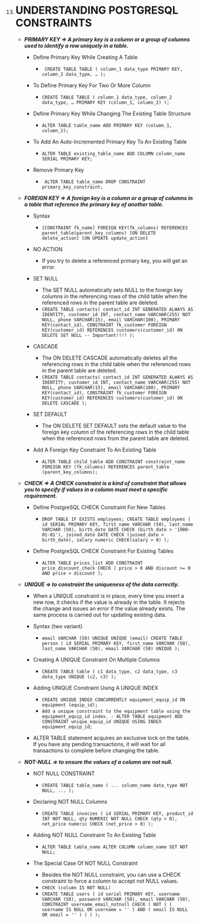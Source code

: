 13. # UNDERSTANDING POSTGRESQL CONSTRAINTS

    -   **_PRIMARY KEY => A primary key is a column or a group of columns used to identify a row uniquely in a table._**

        -   Define Primary Key While Creating A Table

            -   ` CREATE TABLE TABLE ( column_1 data_type PRIMARY KEY, column_2 data_type, … );`

        -   To Define Primary Key For Two Or More Column

            -   `CREATE TABLE TABLE ( column_1 data_type, column_2 data_type, … PRIMARY KEY (column_1, column_2) );`

        -   Define Primary Key While Changing The Existing Table Structure

            -   `ALTER TABLE table_name ADD PRIMARY KEY (column_1, column_2);`

        -   To Add An Auto-Incremented Primary Key To An Existing Table

            -   `ALTER TABLE existing_table_name ADD COLUMN column_name SERIAL PRIMARY KEY;`

        -   Remove Primary Key

            -   ` ALTER TABLE table_name DROP CONSTRAINT primary_key_constraint;`

    -   **_FOREIGN KEY => A foreign key is a column or a group of columns in a table that reference the primary key of another table._**

        -   Syntax

            -   `[CONSTRAINT fk_name] FOREIGN KEY(fk_columns) REFERENCES parent_table(parent_key_columns) [ON DELETE delete_action] [ON UPDATE update_action]`

        -   NO ACTION

            -   If you try to delete a referenced primary key, you will get an error.

        -   SET NULL

            -   The SET NULL automatically sets NULL to the foreign key columns in
                the referencing rows of the child table when the referenced rows in
                the parent table are deleted.
            -   `CREATE TABLE contacts( contact_id INT GENERATED ALWAYS AS IDENTITY, customer_id INT, contact_name VARCHAR(255) NOT NULL, phone VARCHAR(15), email VARCHAR(100), PRIMARY KEY(contact_id), CONSTRAINT fk_customer FOREIGN KEY(customer_id) REFERENCES customers(customer_id) ON DELETE SET NULL -- Important!!!! );`

        -   CASCADE

            -   The ON DELETE CASCADE automatically deletes all the referencing
                rows in the child table when the referenced rows in the parent
                table are deleted.
            -   `CREATE TABLE contacts( contact_id INT GENERATED ALWAYS AS IDENTITY, customer_id INT, contact_name VARCHAR(255) NOT NULL, phone VARCHAR(15), email VARCHAR(100), PRIMARY KEY(contact_id), CONSTRAINT fk_customer FOREIGN KEY(customer_id) REFERENCES customers(customer_id) ON DELETE CASCADE );`

        -   SET DEFAULT

            -   The ON DELETE SET DEFAULT sets the default value to the foreign
                key column of the referencing rows in the child table when the
                referenced rows from the parent table are deleted.

        -   Add A Foreign Key Constraint To An Existing Table

            -   `ALTER TABLE child_table ADD CONSTRAINT constraint_name FOREIGN KEY (fk_columns) REFERENCES parent_table (parent_key_columns);`

    -   **_CHECK => A CHECK constraint is a kind of constraint that allows you to specify if values in a column must meet a specific requirement._**

        -   Define PostgreSQL CHECK Constraint For New Tables

            -   `DROP TABLE IF EXISTS employees; CREATE TABLE employees ( id SERIAL PRIMARY KEY, first_name VARCHAR (50), last_name VARCHAR (50), birth_date DATE CHECK (birth_date > '1900-01-01'), joined_date DATE CHECK (joined_date > birth_date), salary numeric CHECK(salary > 0) );`

        -   Define PostgreSQL CHECK Constraint For Existing Tables

            -   `ALTER TABLE prices_list ADD CONSTRAINT price_discount_check CHECK ( price > 0 AND discount >= 0 AND price > discount );`

    -   **_UNIQUE => to constraint the uniqueness of the data correctly._**

        -   When a UNIQUE constraint is in place, every time you insert a new row,
            it checks if the value is already in the table. It rejects the change
            and issues an error if the value already exists. The same process is
            carried out for updating existing data.

        -   Syntax (two variant)

            -   `email VARCHAR (50) UNIQUE UNIQUE (email) CREATE TABLE person ( id SERIAL PRIMARY KEY, first_name VARCHAR (50), last_name VARCHAR (50), email VARCHAR (50) UNIQUE );`

        -   Creating A UNIQUE Constraint On Multiple Columns

            -   `CREATE TABLE table ( c1 data_type, c2 data_type, c3 data_type UNIQUE (c2, c3) );`

        -   Adding UNIQUE Constraint Using A UNIQUE INDEX

            -   `CREATE UNIQUE INDEX CONCURRENTLY equipment_equip_id ON equipment (equip_id);`
            -   `Add a unique constraint to the equipment table using the equipment_equip_id index. - ALTER TABLE equipment ADD CONSTRAINT unique_equip_id UNIQUE USING INDEX equipment_equip_id;`

        -   ALTER TABLE statement acquires an exclusive lock on the table. If you
            have any pending transactions, it will wait for all transactions to
            complete before changing the table.

    -   **_NOT-NULL => to ensure the values of a column are not null._**

        -   NOT NULL CONSTRAINT

            -   `CREATE TABLE table_name ( ... column_name data_type NOT NULL, ... );`

        -   Declaring NOT NULL Columns

            -   `CREATE TABLE invocies ( id SERIAL PRIMARY KEY, product_id INT NOT NULL, qty NUMERIC NOT NULL CHECK (qty > 0), net_price numeric CHECK (net_price > 0) );`

        -   Adding NOT NULL Constraint To An Existing Table

            -   `ALTER TABLE table_name ALTER COLUMN column_name SET NOT NULL;`

        -   The Special Case Of NOT NULL Constraint

            -   Besides the NOT NULL constraint, you can use a CHECK constraint
                to force a column to accept not NULL values.
            -   `CHECK (column IS NOT NULL)`
            -   `CREATE TABLE users ( id serial PRIMARY KEY, username VARCHAR (50), password VARCHAR (50), email VARCHAR (50), CONSTRAINT username_email_notnull CHECK ( NOT ( ( username IS NULL OR username = '' ) AND ( email IS NULL OR email = '' ) ) ) );`
